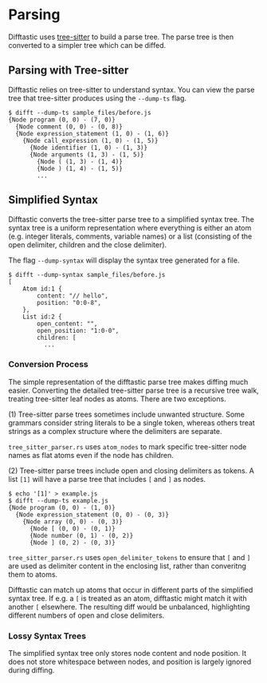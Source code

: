 # Parsing

Difftastic uses
[tree-sitter](https://tree-sitter.github.io/tree-sitter/) to build a
parse tree. The parse tree is then converted to a simpler tree which
can be diffed.

## Parsing with Tree-sitter

Difftastic relies on tree-sitter to understand syntax. You can view
the parse tree that tree-sitter produces using the `--dump-ts`
flag.

```
$ difft --dump-ts sample_files/before.js
{Node program (0, 0) - (7, 0)}
  {Node comment (0, 0) - (0, 8)}
  {Node expression_statement (1, 0) - (1, 6)}
    {Node call_expression (1, 0) - (1, 5)}
      {Node identifier (1, 0) - (1, 3)}
      {Node arguments (1, 3) - (1, 5)}
        {Node ( (1, 3) - (1, 4)}
        {Node ) (1, 4) - (1, 5)}
        ...
```

## Simplified Syntax

Difftastic converts the tree-sitter parse tree to a simplified syntax
tree. The syntax tree is a uniform representation where everything is
either an atom (e.g. integer literals, comments, variable names) or a
list (consisting of the open delimiter, children and the close
delimiter).

The flag `--dump-syntax` will display the syntax tree generated for a
file.

```
$ difft --dump-syntax sample_files/before.js
[
    Atom id:1 {
        content: "// hello",
        position: "0:0-8",
    },
    List id:2 {
        open_content: "",
        open_position: "1:0-0",
        children: [
          ...
```

### Conversion Process

The simple representation of the difftastic parse tree makes diffing
much easier. Converting the detailed tree-sitter parse tree is a
recursive tree walk, treating tree-sitter leaf nodes as atoms. There
are two exceptions.

(1) Tree-sitter parse trees sometimes include unwanted structure. Some
grammars consider string literals to be a single token, whereas others
treat strings as a complex structure where the delimiters are
separate.

`tree_sitter_parser.rs` uses `atom_nodes` to mark specific tree-sitter
node names as flat atoms even if the node has children.

(2) Tree-sitter parse trees include open and closing delimiters as
tokens. A list `[1]` will have a parse tree that includes `[` and `]`
as nodes.

```
$ echo '[1]' > example.js
$ difft --dump-ts example.js
{Node program (0, 0) - (1, 0)}
  {Node expression_statement (0, 0) - (0, 3)}
    {Node array (0, 0) - (0, 3)}
      {Node [ (0, 0) - (0, 1)}
      {Node number (0, 1) - (0, 2)}
      {Node ] (0, 2) - (0, 3)}
```

`tree_sitter_parser.rs` uses `open_delimiter_tokens` to ensure that
`[` and `]` are used as delimiter content in the enclosing list,
rather than converitng them to atoms.

Difftastic can match up atoms that occur in different parts of the
simplified syntax tree. If e.g. a `[` is treated as an atom,
difftastic might match it with another `[` elsewhere. The resulting
diff would be unbalanced, highlighting different numbers of open and
close delimiters.

### Lossy Syntax Trees

The simplified syntax tree only stores node content and node
position. It does not store whitespace between nodes, and position is
largely ignored during diffing.
